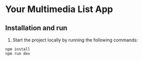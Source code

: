 # Your Multimedia List App

## Installation and run

1. Start the project locally by running the following commands:

```
npm install
npm run dev
```
